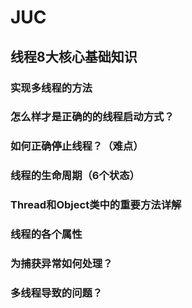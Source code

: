 # JUC

## 线程8大核心基础知识

### 实现多线程的方法

### 怎么样才是正确的的线程启动方式？

### 如何正确停止线程？（难点）

### 线程的生命周期（6个状态）

### Thread和Object类中的重要方法详解

### 线程的各个属性

### 为捕获异常如何处理？

### 多线程导致的问题？





